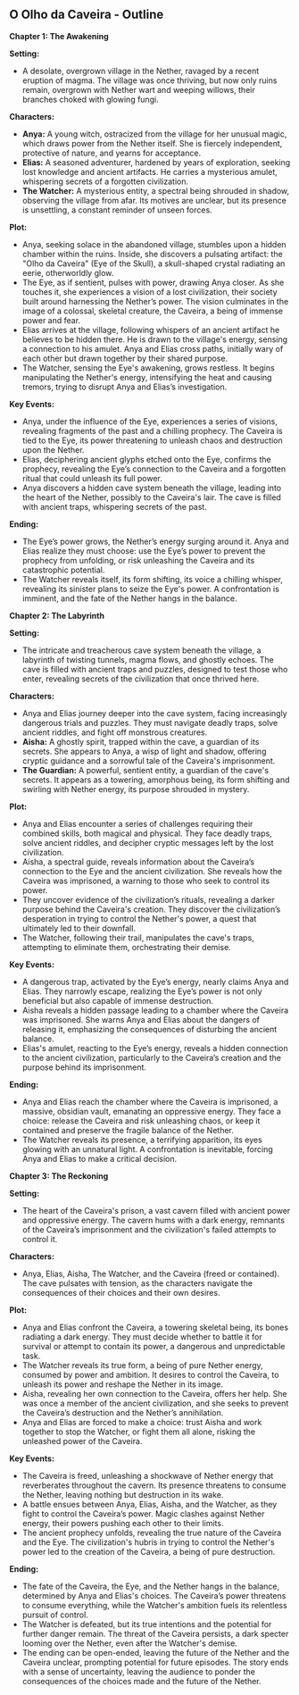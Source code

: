 ## O Olho da Caveira - Outline

**Chapter 1: The Awakening**

**Setting:** 

* A desolate, overgrown village in the Nether, ravaged by a recent eruption of magma. The village was once thriving, but now only ruins remain, overgrown with Nether wart and weeping willows, their branches choked with glowing fungi.

**Characters:**

* **Anya:** A young witch, ostracized from the village for her unusual magic, which draws power from the Nether itself. She is fiercely independent, protective of nature, and yearns for acceptance. 
* **Elias:** A seasoned adventurer, hardened by years of exploration, seeking lost knowledge and ancient artifacts. He carries a mysterious amulet, whispering secrets of a forgotten civilization.
* **The Watcher:** A mysterious entity, a spectral being shrouded in shadow, observing the village from afar. Its motives are unclear, but its presence is unsettling, a constant reminder of unseen forces.

**Plot:**

* Anya, seeking solace in the abandoned village, stumbles upon a hidden chamber within the ruins. Inside, she discovers a pulsating artifact: the "Olho da Caveira" (Eye of the Skull), a skull-shaped crystal radiating an eerie, otherworldly glow.
* The Eye, as if sentient, pulses with power, drawing Anya closer. As she touches it, she experiences a vision of a lost civilization, their society built around harnessing the Nether’s power. The vision culminates in the image of a colossal, skeletal creature, the Caveira, a being of immense power and fear.
* Elias arrives at the village, following whispers of an ancient artifact he believes to be hidden there. He is drawn to the village's energy, sensing a connection to his amulet. Anya and Elias cross paths, initially wary of each other but drawn together by their shared purpose.
* The Watcher, sensing the Eye's awakening, grows restless. It begins manipulating the Nether's energy, intensifying the heat and causing tremors, trying to disrupt Anya and Elias’s investigation.

**Key Events:**

* Anya, under the influence of the Eye, experiences a series of visions, revealing fragments of the past and a chilling prophecy. The Caveira is tied to the Eye, its power threatening to unleash chaos and destruction upon the Nether.
* Elias, deciphering ancient glyphs etched onto the Eye, confirms the prophecy, revealing the Eye’s connection to the Caveira and a forgotten ritual that could unleash its full power.
* Anya discovers a hidden cave system beneath the village, leading into the heart of the Nether, possibly to the Caveira's lair. The cave is filled with ancient traps, whispering secrets of the past.

**Ending:**

* The Eye’s power grows, the Nether’s energy surging around it. Anya and Elias realize they must choose: use the Eye’s power to prevent the prophecy from unfolding, or risk unleashing the Caveira and its catastrophic potential. 
* The Watcher reveals itself, its form shifting, its voice a chilling whisper, revealing its sinister plans to seize the Eye's power. A confrontation is imminent, and the fate of the Nether hangs in the balance.

**Chapter 2: The Labyrinth**

**Setting:**

* The intricate and treacherous cave system beneath the village, a labyrinth of twisting tunnels, magma flows, and ghostly echoes. The cave is filled with ancient traps and puzzles, designed to test those who enter, revealing secrets of the civilization that once thrived here.

**Characters:**

* Anya and Elias journey deeper into the cave system, facing increasingly dangerous trials and puzzles. They must navigate deadly traps, solve ancient riddles, and fight off monstrous creatures. 
* **Aisha:** A ghostly spirit, trapped within the cave, a guardian of its secrets. She appears to Anya, a wisp of light and shadow, offering cryptic guidance and a sorrowful tale of the Caveira's imprisonment.
* **The Guardian:** A powerful, sentient entity, a guardian of the cave's secrets. It appears as a towering, amorphous being, its form shifting and swirling with Nether energy,  its purpose shrouded in mystery.

**Plot:**

* Anya and Elias encounter a series of challenges requiring their combined skills, both magical and physical. They face deadly traps, solve ancient riddles, and decipher cryptic messages left by the lost civilization. 
* Aisha, a spectral guide, reveals information about the Caveira’s connection to the Eye and the ancient civilization. She reveals how the Caveira was imprisoned, a warning to those who seek to control its power.
* They uncover evidence of the civilization’s rituals, revealing a darker purpose behind the Caveira's creation. They discover the civilization’s desperation in trying to control the Nether's power, a quest that ultimately led to their downfall.
* The Watcher, following their trail, manipulates the cave's traps, attempting to eliminate them, orchestrating their demise.

**Key Events:**

* A dangerous trap, activated by the Eye’s energy, nearly claims Anya and Elias. They narrowly escape, realizing the Eye’s power is not only beneficial but also capable of immense destruction.
* Aisha reveals a hidden passage leading to a chamber where the Caveira was imprisoned. She warns Anya and Elias about the dangers of releasing it, emphasizing the consequences of disturbing the ancient balance.
* Elias's amulet, reacting to the Eye’s energy, reveals a hidden connection to the ancient civilization, particularly to the Caveira’s creation and the purpose behind its imprisonment.

**Ending:**

* Anya and Elias reach the chamber where the Caveira is imprisoned, a massive, obsidian vault, emanating an oppressive energy. They face a choice: release the Caveira and risk unleashing chaos, or keep it contained and preserve the fragile balance of the Nether. 
* The Watcher reveals its presence, a terrifying apparition, its eyes glowing with an unnatural light. A confrontation is inevitable, forcing Anya and Elias to make a critical decision.

**Chapter 3: The Reckoning**

**Setting:**

* The heart of the Caveira's prison, a vast cavern filled with ancient power and oppressive energy. The cavern hums with a dark energy, remnants of the Caveira’s imprisonment and the civilization's failed attempts to control it.

**Characters:**

* Anya, Elias, Aisha, The Watcher, and the Caveira (freed or contained). The cave pulsates with tension, as the characters navigate the consequences of their choices and their own desires.

**Plot:**

* Anya and Elias confront the Caveira, a towering skeletal being, its bones radiating a dark energy. They must decide whether to battle it for survival or attempt to contain its power, a dangerous and unpredictable task.
* The Watcher reveals its true form, a being of pure Nether energy, consumed by power and ambition. It desires to control the Caveira, to unleash its power and reshape the Nether in its image. 
* Aisha, revealing her own connection to the Caveira, offers her help. She was once a member of the ancient civilization, and she seeks to prevent the Caveira’s destruction and the Nether’s annihilation.
* Anya and Elias are forced to make a choice: trust Aisha and work together to stop the Watcher, or fight them all alone, risking the unleashed power of the Caveira.

**Key Events:**

* The Caveira is freed, unleashing a shockwave of Nether energy that reverberates throughout the cavern. Its presence threatens to consume the Nether, leaving nothing but destruction in its wake. 
* A battle ensues between Anya, Elias, Aisha, and the Watcher, as they fight to control the Caveira’s power. Magic clashes against Nether energy, their powers pushing each other to their limits.
* The ancient prophecy unfolds, revealing the true nature of the Caveira and the Eye. The civilization's hubris in trying to control the Nether's power led to the creation of the Caveira, a being of pure destruction.

**Ending:**

* The fate of the Caveira, the Eye, and the Nether hangs in the balance, determined by Anya and Elias's choices. The Caveira’s power threatens to consume everything, while the Watcher's ambition fuels its relentless pursuit of control.
* The Watcher is defeated, but its true intentions and the potential for further danger remain. The threat of the Caveira persists, a dark specter looming over the Nether, even after the Watcher's demise.
* The ending can be open-ended, leaving the future of the Nether and the Caveira unclear, prompting potential for future episodes.  The story ends with a sense of uncertainty, leaving the audience to ponder the consequences of the choices made and the future of the Nether. 
